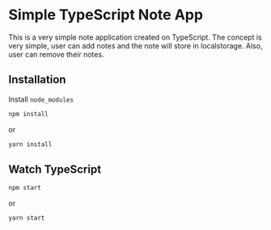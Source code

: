 # Simple TypeScript Note App

This is a very simple note application created on TypeScript. The concept is very simple, user can add notes and the note will store in localstorage. Also, user can remove their notes.


## Installation

Install `node_modules`

```bash
npm install
```
or
```bash
yarn install
```

## Watch TypeScript

```bash
npm start
```
or
```bash
yarn start
```